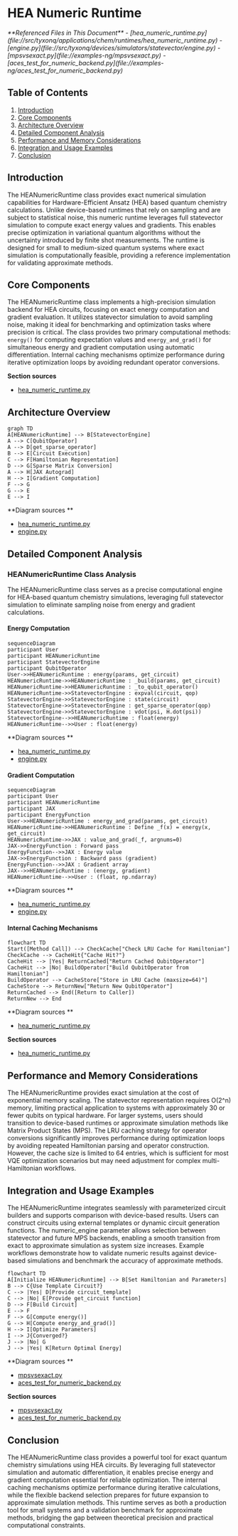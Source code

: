 # HEA Numeric Runtime

<cite>
**Referenced Files in This Document**   
- [hea_numeric_runtime.py](file://src/tyxonq/applications/chem/runtimes/hea_numeric_runtime.py)
- [engine.py](file://src/tyxonq/devices/simulators/statevector/engine.py)
- [mpsvsexact.py](file://examples-ng/mpsvsexact.py)
- [aces_test_for_numeric_backend.py](file://examples-ng/aces_test_for_numeric_backend.py)
</cite>

## Table of Contents
1. [Introduction](#introduction)
2. [Core Components](#core-components)
3. [Architecture Overview](#architecture-overview)
4. [Detailed Component Analysis](#detailed-component-analysis)
5. [Performance and Memory Considerations](#performance-and-memory-considerations)
6. [Integration and Usage Examples](#integration-and-usage-examples)
7. [Conclusion](#conclusion)

## Introduction

The HEANumericRuntime class provides exact numerical simulation capabilities for Hardware-Efficient Ansatz (HEA) based quantum chemistry calculations. Unlike device-based runtimes that rely on sampling and are subject to statistical noise, this numeric runtime leverages full statevector simulation to compute exact energy values and gradients. This enables precise optimization in variational quantum algorithms without the uncertainty introduced by finite shot measurements. The runtime is designed for small to medium-sized quantum systems where exact simulation is computationally feasible, providing a reference implementation for validating approximate methods.

## Core Components

The HEANumericRuntime class implements a high-precision simulation backend for HEA circuits, focusing on exact energy computation and gradient evaluation. It utilizes statevector simulation to avoid sampling noise, making it ideal for benchmarking and optimization tasks where precision is critical. The class provides two primary computational methods: `energy()` for computing expectation values and `energy_and_grad()` for simultaneous energy and gradient computation using automatic differentiation. Internal caching mechanisms optimize performance during iterative optimization loops by avoiding redundant operator conversions.

**Section sources**
- [hea_numeric_runtime.py](file://src/tyxonq/applications/chem/runtimes/hea_numeric_runtime.py#L14-L97)

## Architecture Overview

```mermaid
graph TD
A[HEANumericRuntime] --> B[StatevectorEngine]
A --> C[QubitOperator]
A --> D[get_sparse_operator]
B --> E[Circuit Execution]
C --> F[Hamiltonian Representation]
D --> G[Sparse Matrix Conversion]
A --> H[JAX Autograd]
H --> I[Gradient Computation]
F --> G
G --> E
E --> I
```

**Diagram sources **
- [hea_numeric_runtime.py](file://src/tyxonq/applications/chem/runtimes/hea_numeric_runtime.py)
- [engine.py](file://src/tyxonq/devices/simulators/statevector/engine.py)

## Detailed Component Analysis

### HEANumericRuntime Class Analysis

The HEANumericRuntime class serves as a precise computational engine for HEA-based quantum chemistry simulations, leveraging full statevector simulation to eliminate sampling noise from energy and gradient calculations.

#### Energy Computation
```mermaid
sequenceDiagram
participant User
participant HEANumericRuntime
participant StatevectorEngine
participant QubitOperator
User->>HEANumericRuntime : energy(params, get_circuit)
HEANumericRuntime->>HEANumericRuntime : _build(params, get_circuit)
HEANumericRuntime->>HEANumericRuntime : _to_qubit_operator()
HEANumericRuntime->>StatevectorEngine : expval(circuit, qop)
StatevectorEngine->>StatevectorEngine : state(circuit)
StatevectorEngine->>StatevectorEngine : get_sparse_operator(qop)
StatevectorEngine->>StatevectorEngine : vdot(psi, H.dot(psi))
StatevectorEngine-->>HEANumericRuntime : float(energy)
HEANumericRuntime-->>User : float(energy)
```

**Diagram sources **
- [hea_numeric_runtime.py](file://src/tyxonq/applications/chem/runtimes/hea_numeric_runtime.py#L86-L90)
- [engine.py](file://src/tyxonq/devices/simulators/statevector/engine.py#L250-L261)

#### Gradient Computation
```mermaid
sequenceDiagram
participant User
participant HEANumericRuntime
participant JAX
participant EnergyFunction
User->>HEANumericRuntime : energy_and_grad(params, get_circuit)
HEANumericRuntime->>HEANumericRuntime : Define _f(x) = energy(x, get_circuit)
HEANumericRuntime->>JAX : value_and_grad(_f, argnums=0)
JAX->>EnergyFunction : Forward pass
EnergyFunction-->>JAX : Energy value
JAX->>EnergyFunction : Backward pass (gradient)
EnergyFunction-->>JAX : Gradient array
JAX-->>HEANumericRuntime : (energy, gradient)
HEANumericRuntime-->>User : (float, np.ndarray)
```

**Diagram sources **
- [hea_numeric_runtime.py](file://src/tyxonq/applications/chem/runtimes/hea_numeric_runtime.py#L92-L97)
- [engine.py](file://src/tyxonq/devices/simulators/statevector/engine.py#L250-L261)

#### Internal Caching Mechanisms
```mermaid
flowchart TD
Start([Method Call]) --> CheckCache["Check LRU Cache for Hamiltonian"]
CheckCache --> CacheHit{"Cache Hit?"}
CacheHit --> |Yes| ReturnCached["Return Cached QubitOperator"]
CacheHit --> |No| BuildOperator["Build QubitOperator from Hamiltonian"]
BuildOperator --> CacheStore["Store in LRU Cache (maxsize=64)"]
CacheStore --> ReturnNew["Return New QubitOperator"]
ReturnCached --> End([Return to Caller])
ReturnNew --> End
```

**Diagram sources **
- [hea_numeric_runtime.py](file://src/tyxonq/applications/chem/runtimes/hea_numeric_runtime.py#L54-L74)

**Section sources**
- [hea_numeric_runtime.py](file://src/tyxonq/applications/chem/runtimes/hea_numeric_runtime.py#L14-L97)

## Performance and Memory Considerations

The HEANumericRuntime provides exact simulation at the cost of exponential memory scaling. The statevector representation requires O(2^n) memory, limiting practical application to systems with approximately 30 or fewer qubits on typical hardware. For larger systems, users should transition to device-based runtimes or approximate simulation methods like Matrix Product States (MPS). The LRU caching strategy for operator conversions significantly improves performance during optimization loops by avoiding repeated Hamiltonian parsing and operator construction. However, the cache size is limited to 64 entries, which is sufficient for most VQE optimization scenarios but may need adjustment for complex multi-Hamiltonian workflows.

## Integration and Usage Examples

The HEANumericRuntime integrates seamlessly with parameterized circuit builders and supports comparison with device-based results. Users can construct circuits using external templates or dynamic circuit generation functions. The numeric_engine parameter allows selection between statevector and future MPS backends, enabling a smooth transition from exact to approximate simulation as system size increases. Example workflows demonstrate how to validate numeric results against device-based simulations and benchmark the accuracy of approximate methods.

```mermaid
flowchart TD
A[Initialize HEANumericRuntime] --> B[Set Hamiltonian and Parameters]
B --> C{Use Template Circuit?}
C --> |Yes| D[Provide circuit_template]
C --> |No| E[Provide get_circuit function]
D --> F[Build Circuit]
E --> F
F --> G[Compute energy()]
G --> H[Compute energy_and_grad()]
H --> I[Optimize Parameters]
I --> J{Converged?}
J --> |No| G
J --> |Yes| K[Return Optimal Energy]
```

**Diagram sources **
- [mpsvsexact.py](file://examples-ng/mpsvsexact.py)
- [aces_test_for_numeric_backend.py](file://examples-ng/aces_test_for_numeric_backend.py)

**Section sources**
- [mpsvsexact.py](file://examples-ng/mpsvsexact.py#L1-L91)
- [aces_test_for_numeric_backend.py](file://examples-ng/aces_test_for_numeric_backend.py#L1-L44)

## Conclusion

The HEANumericRuntime class provides a powerful tool for exact quantum chemistry simulations using HEA circuits. By leveraging full statevector simulation and automatic differentiation, it enables precise energy and gradient computation essential for reliable optimization. The internal caching mechanisms optimize performance during iterative calculations, while the flexible backend selection prepares for future expansion to approximate simulation methods. This runtime serves as both a production tool for small systems and a validation benchmark for approximate methods, bridging the gap between theoretical precision and practical computational constraints.